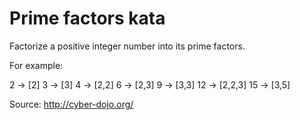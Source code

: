 # Prime factors kata

Factorize a positive integer number into its prime factors.

For example:

2 -> [2]
3 -> [3]
4 -> [2,2]
6 -> [2,3]
9 -> [3,3]
12 -> [2,2,3]
15 -> [3,5]

Source: <http://cyber-dojo.org/>
